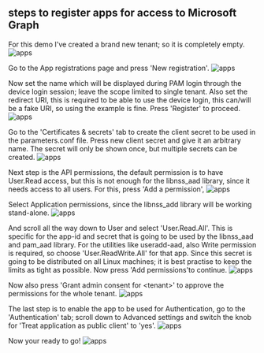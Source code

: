 ## steps to register apps for access to Microsoft Graph

For this demo I've created a brand new tenant; so it is completely empty. 
![apps](screenshots/new-aad-tenant.png)

Go to the App registrations page and press 'New registration'.
![apps](screenshots/new-app-registration.png)

Now set the name which will be displayed during PAM login through the device login session; leave the scope limited to single tenant.
Also set the redirect URI, this is required to be able to use the device login, this can/will be a fake URI, so using the example is fine.
Press 'Register' to proceed. 
![apps](screenshots/app-registration.png)

Go to the 'Certificates & secrets' tab to create the client secret to be used in the parameters.conf file. Press new client secret and give it an arbitrary name. 
The secret will only be shown once, but multiple secrets can be created.
![apps](screenshots/new-client-secret.png)

Next step is the API permissions, the default permission is to have User.Read access, but this is not enough for the libnss_aad library, since it needs access to all users. For this,
press 'Add a permission',
![apps](screenshots/app-permission.png)

Select Application permissions, since the libnss_add library will be working stand-alone.
![apps](screenshots/app-permission-daemon.png)

And scroll all the way down to User and select 'User.Read.All'. This is specific for the app-id and secret that is going to be used by the libnss_aad and pam_aad library.
For the utilities like useradd-aad, also Write permission is required, so choose 'User.ReadWrite.All' for that app. Since this secret is going to be distributed on all Linux machines;
it is best practise to keep the limits as tight as possible. Now press 'Add permissions'to continue.
![apps](screenshots/app-permission-user-read-all.png)

Now also press 'Grant admin consent for \<tenant\>' to approve the permissions for the whole tenant. 
![apps](screenshots/app-permission-consent.png)

The last step is to enable the app to be used for Authentication, go to the 'Authentication' tab; scroll down to Advanced settings and switch the knob for 'Treat application as public client' to 'yes'.
![apps](screenshots/app-authentication.png)

Now your ready to go!
![apps](screenshots/app-permission-consent-granted.png)

